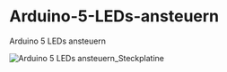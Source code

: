 # Arduino-5-LEDs-ansteuern
Arduino 5 LEDs ansteuern

![Arduino 5 LEDs ansteuern_Steckplatine](https://github.com/18-Sunil-18/Arduino-5-LEDs-ansteuern/assets/70856050/80387aa8-986f-47ac-bf0b-bb641c4a94f8)
